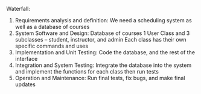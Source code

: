 Waterfall:
 1.	Requirements analysis and definition:
     We need a scheduling system as well as a database of courses    
 2.	System Software and Design:
     Database of courses
     1 User Class and 3 subclasses – student, instructor, and admin
     Each class has their own specific commands and uses
 3.	Implementation and Unit Testing:
		   Code the database, and the rest of the interface
 4.	Integration and System Testing:
		   Integrate the database into the system and implement the functions for each class then run tests
 5.	Operation and Maintenance:
	  	 Run final tests, fix bugs, and make final updates

